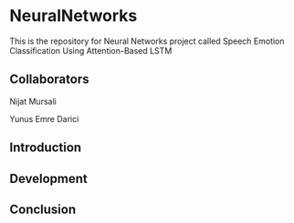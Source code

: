 # NeuralNetworks
This is the repository for Neural Networks project called Speech Emotion Classification Using Attention-Based LSTM

## Collaborators 
Nijat Mursali 

Yunus Emre Darici

## Introduction



## Development 

## Conclusion
